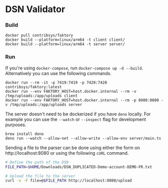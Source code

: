 # DSN Validator

### Build

```
docker pull contribsys/faktory
docker build --platform=linux/arm64 -t client client/
docker build --platform=linux/arm64 -t server server/
```

### Run

If you're using `docker-compose`, run `docker-compose up -d --build`.
Alternatively you can use the following commands.

```
docker run --rm -it -p 7419:7419 -p 7420:7420 contribsys/faktory:latest
docker run --env FAKTORY_HOST=host.docker.internal --rm -v /tmp/uploads:/app/uploads client
docker run --env FAKTORY_HOST=host.docker.internal --rm -p 8080:8080 -v /tmp/uploads:/app/uploads server
```

The server doesn't need to be dockerized if you have `deno` locally. For example
you can use the `--watch` or `--inspect` flag for development purposes.

```
brew install deno
deno run --watch --allow-net --allow-write --allow-env server/main.ts
```

Sending a file to the parser can be done using either the form on
http://localhost:8080 or using the following `cURL` command.

```sh
# Define the path of the DSN
FILE_PATH=$HOME/Downloads/DSN_DUPLICATED-Demo-account-DEMO-FR.txt

# Upload the file to the server
curl -v -F file=@$FILE_PATH http://localhost:8080/upload
```
